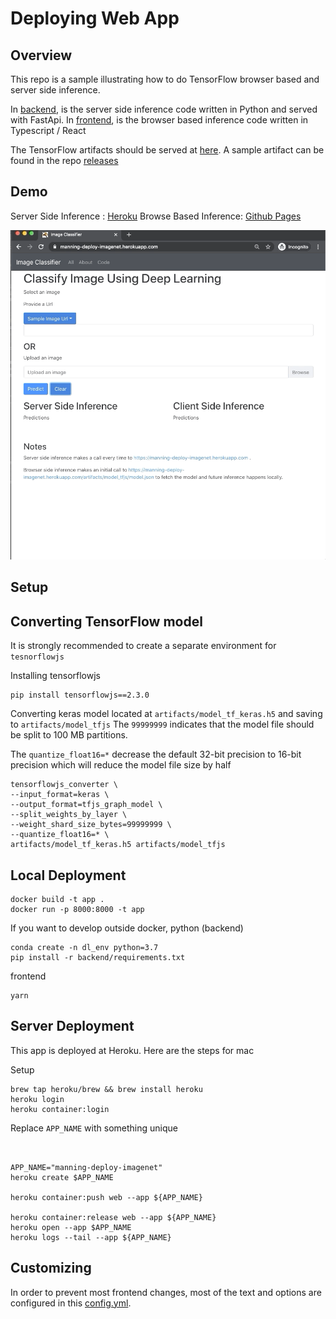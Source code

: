 # Deploying Web App

## Overview 

This repo is a sample illustrating how to do TensorFlow browser based and server side inference.

In [backend](backend), is the server side inference code written in Python and served with FastApi.
In [frontend](frontend), is the browser based inference code written in Typescript / React 

The TensorFlow artifacts should be served at [here](backend/artifacts).
A sample artifact can be found in the repo [releases](https://github.com/reshamas/deploying-web-app/releases/tag/1.0.0-tfjs) 

## Demo 

Server Side Inference : [Heroku](https://manning-deploy-imagenet.herokuapp.com/)
Browse Based Inference: [Github Pages](https://reshamas.github.io/deploying-web-app/)


![Demo](assets/demo.gif)


## Setup



## Converting TensorFlow model

It is strongly recommended to create a separate environment for `tesnorflowjs`

Installing tensorflowjs 
``` 
pip install tensorflowjs==2.3.0
```

Converting keras model located at `artifacts/model_tf_keras.h5` and saving to `artifacts/model_tfjs`
The `99999999` indicates that the model file should be split to 100 MB partitions.

The `quantize_float16=*`  decrease the default 32-bit precision to 16-bit precision which will reduce the model file size by half 

```
tensorflowjs_converter \
--input_format=keras \
--output_format=tfjs_graph_model \
--split_weights_by_layer \
--weight_shard_size_bytes=99999999 \ 
--quantize_float16=* \
artifacts/model_tf_keras.h5 artifacts/model_tfjs

```


## Local Deployment

```
docker build -t app .
docker run -p 8000:8000 -t app 
```

If you want to develop outside docker,
python (backend)
```
conda create -n dl_env python=3.7 
pip install -r backend/requirements.txt
```

frontend
```
yarn 
```


## Server Deployment

This app is deployed at Heroku.
Here are the steps for mac

Setup 
``` 
brew tap heroku/brew && brew install heroku
heroku login
heroku container:login
```

Replace `APP_NAME` with something unique
```


APP_NAME="manning-deploy-imagenet"
heroku create $APP_NAME

heroku container:push web --app ${APP_NAME}

heroku container:release web --app ${APP_NAME}
heroku open --app $APP_NAME
heroku logs --tail --app ${APP_NAME}
```

## Customizing
In order to prevent most frontend changes, most of the text and options are configured in this [config.yml](config.yaml).

